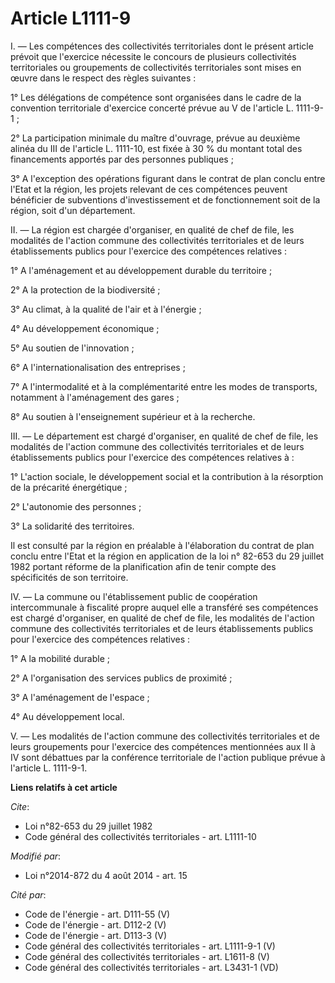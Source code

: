 # Article L1111-9

I. ― Les compétences des collectivités territoriales dont le présent article prévoit que l'exercice nécessite le concours de
plusieurs collectivités territoriales ou groupements de collectivités territoriales sont mises en œuvre dans le respect des
règles suivantes : 

1° Les délégations de compétence sont organisées dans le cadre de la convention territoriale d'exercice concerté prévue au V
de l'article L. 1111-9-1 ; 

2° La participation minimale du maître d'ouvrage, prévue au deuxième alinéa du III de l'article L. 1111-10, est fixée à 30 %
du montant total des financements apportés par des personnes publiques ; 

3° A l'exception des opérations figurant dans le contrat de plan conclu entre l'Etat et la région, les projets relevant de
ces compétences peuvent bénéficier de subventions d'investissement et de fonctionnement soit de la région, soit d'un
département. 

II. ― La région est chargée d'organiser, en qualité de chef de file, les modalités de l'action commune des collectivités
territoriales et de leurs établissements publics pour l'exercice des compétences relatives : 

1° A l'aménagement et au développement durable du territoire ; 

2° A la protection de la biodiversité ; 

3° Au climat, à la qualité de l'air et à l'énergie ; 

4° Au développement économique ; 

5° Au soutien de l'innovation ; 

6° A l'internationalisation des entreprises ; 

7° A l'intermodalité et à la complémentarité entre les modes de transports, notamment à l'aménagement des gares  ; 

8° Au soutien à l'enseignement supérieur et à la recherche. 

III. ― Le département est chargé d'organiser, en qualité de chef de file, les modalités de l'action commune des collectivités
territoriales et de leurs établissements publics pour l'exercice des compétences relatives à : 

1° L'action sociale, le développement social et la contribution à la résorption de la précarité énergétique ; 

2° L'autonomie des personnes ; 

3° La solidarité des territoires. 

Il est consulté par la région en préalable à l'élaboration du contrat de plan conclu entre l'Etat et la région en application
de la loi n° 82-653 du 29 juillet 1982 portant réforme de la planification afin de tenir compte des spécificités de son
territoire. 

IV. ― La commune ou l'établissement public de coopération intercommunale à fiscalité propre auquel elle a transféré ses
compétences est chargé d'organiser, en qualité de chef de file, les modalités de l'action commune des collectivités
territoriales et de leurs établissements publics pour l'exercice des compétences relatives : 

1° A la mobilité durable ; 

2° A l'organisation des services publics de proximité ; 

3° A l'aménagement de l'espace ; 

4° Au développement local. 

V. ― Les modalités de l'action commune des collectivités territoriales et de leurs groupements pour l'exercice des
compétences mentionnées aux II à IV sont débattues par la conférence territoriale de l'action publique prévue à l'article L.
1111-9-1.

**Liens relatifs à cet article**

_Cite_:

  - Loi n°82-653 du 29 juillet 1982
  - Code général des collectivités territoriales - art. L1111-10

_Modifié par_:

  - Loi n°2014-872 du 4 août 2014 - art. 15

_Cité par_:

  - Code de l'énergie - art. D111-55 (V)
  - Code de l'énergie - art. D112-2 (V)
  - Code de l'énergie - art. D113-3 (V)
  - Code général des collectivités territoriales - art. L1111-9-1 (V)
  - Code général des collectivités territoriales - art. L1611-8 (V)
  - Code général des collectivités territoriales - art. L3431-1 (VD)
